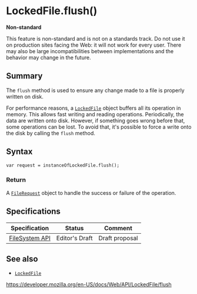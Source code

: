 # LockedFile.flush()

**Non-standard**

This feature is non-standard and is not on a standards track. Do not use it on production sites facing the Web: it will not work for every user. There may also be large incompatibilities between implementations and the behavior may change in the future.

## Summary

The `flush` method is used to ensure any change made to a file is properly written on disk.

For performance reasons, a [`LockedFile`](../lockedfile) object buffers all its operation in memory. This allows fast writing and reading operations. Periodically, the data are written onto disk. However, if something goes wrong before that, some operations can be lost. To avoid that, it's possible to force a write onto the disk by calling the `flush` method.

## Syntax

    var request = instanceOfLockedFile.flush();

### Return

A [`FileRequest`](../filerequest) object to handle the success or failure of the operation.

## Specifications

<table><thead><tr class="header"><th>Specification</th><th>Status</th><th>Comment</th></tr></thead><tbody><tr class="odd"><td><a href="https://w3c.github.io/filesystem-api/">FileSystem API</a></td><td><span class="spec-ed">Editor's Draft</span></td><td>Draft proposal</td></tr></tbody></table>

## See also

- [`LockedFile`](../lockedfile)

<a href="https://developer.mozilla.org/en-US/docs/Web/API/LockedFile/flush" class="_attribution-link">https://developer.mozilla.org/en-US/docs/Web/API/LockedFile/flush</a>
